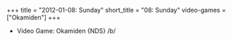 +++
title = "2012-01-08: Sunday"
short_title = "08: Sunday"
video-games = ["Okamiden"]
+++


* Video Game: Okamiden {NDS} /b/